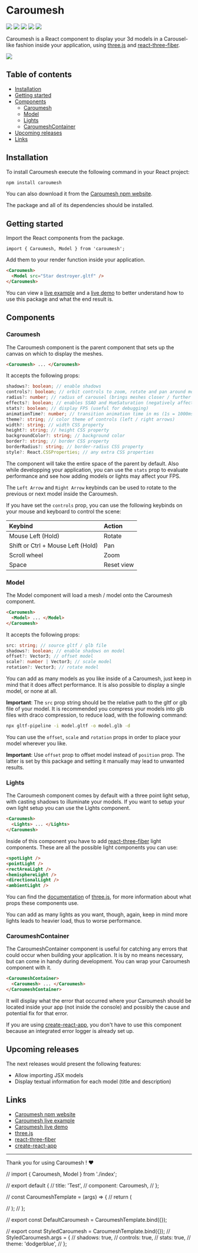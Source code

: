 # Caroumesh <!-- omit in toc -->

![](https://img.shields.io/npm/v/caroumesh)
![](https://img.shields.io/npm/dt/caroumesh)
![](https://img.shields.io/github/workflow/status/adonis-stavridis/caroumesh/CI)
![](https://img.shields.io/github/issues/adonis-stavridis/caroumesh)
![](https://img.shields.io/npm/l/caroumesh)

Caroumesh is a React component to display your 3d models in a Carousel-like
fashion inside your application, using
[three.js](https://github.com/mrdoob/three.js) and
[react-three-fiber](https://github.com/pmndrs/react-three-fiber).

![](https://i.imgur.com/eeA5TUl.gif)

## Table of contents <!-- omit in toc -->

- [Installation](#installation)
- [Getting started](#getting-started)
- [Components](#components)
  - [Caroumesh](#caroumesh)
  - [Model](#model)
  - [Lights](#lights)
  - [CaroumeshContainer](#caroumeshcontainer)
- [Upcoming releases](#upcoming-releases)
- [Links](#links)

## Installation

To install Caroumesh execute the following command in your React project:

```bash
npm install caroumesh
```

You can also download it from the
[Caroumesh npm website](https://www.npmjs.com/package/caroumesh).

The package and all of its dependencies should be installed.

## Getting started

Import the React components from the package.

```tsx
import { Caroumesh, Model } from 'caroumesh';
```

Add them to your render function inside your application.

```html
<Caroumesh>
  <Model src="Star destroyer.gltf" />
</Caroumesh>
```

You can view a
[live example](https://adonis-stavridis.github.io/caroumesh-example) and a
[live demo](https://codesandbox.io/s/caroumesh-example-kp2tr) to better
understand how to use this package and what the end result is.

## Components

### Caroumesh

The Caroumesh component is the parent component that sets up the canvas on which
to display the meshes.

```html
<Caroumesh> ... </Caroumesh>
```

It accepts the following props:

```ts
shadows?: boolean; // enable shadows
controls?: boolean; // orbit controls to zoom, rotate and pan around model
radius?: number; // radius of carousel (brings meshes closer / further together)
effects?: boolean; // enables SSAO and HueSaturation (negatively affects FPS)
stats?: boolean; // display FPS (useful for debugging)
animationTime?: number; // transition animation time in ms (1s = 1000ms)
theme?: string; // color theme of controls (left / right arrows)
width?: string; // width CSS property
height?: string; // height CSS property
backgroundColor?: string; // background color
border?: string; // border CSS property
borderRadius?: string; // border-radius CSS property
style?: React.CSSProperties; // any extra CSS properties
```

The component will take the entire space of the parent by default. Also while
developping your application, you can use the `stats` prop to evaluate
performance and see how adding models or lights may affect your FPS.

The `Left Arrow` and `Right Arrow` keybinds can be used to rotate to the
previous or next model inside the Caroumesh.

If you have set the `controls` prop, you can use the following keybinds on your
mouse and keyboard to control the scene:

| Keybind                           | Action     |
| :-------------------------------- | :--------- |
| Mouse Left (Hold)                 | Rotate     |
| Shift or Ctrl + Mouse Left (Hold) | Pan        |
| Scroll wheel                      | Zoom       |
| Space                             | Reset view |

### Model

The Model component will load a mesh / model onto the Caroumesh component.

```html
<Caroumesh>
  <Model> ... </Model>
</Caroumesh>
```

It accepts the following props:

```ts
src: string; // source gltf / glb file
shadows?: boolean; // enable shadows on model
offset?: Vector3; // offset model
scale?: number | Vector3; // scale model
rotation?: Vector3; // rotate model
```

You can add as many models as you like inside of a Caroumesh, just keep in mind
that it does affect performance. It is also possible to display a single model,
or none at all.

**Important**: The `src` prop string should be the relative path to the gltf or
glb file of your model. It is recommended you compress your models into glb
files with draco compression, to reduce load, with the following command:

```bash
npx gltf-pipeline -i model.gltf -o model.glb -d
```

You can use the `offset`, `scale` and `rotation` props in order to place your
model wherever you like.

**Important**: Use `offset` prop to offset model instead of `position` prop.
The latter is set by this package and setting it manually may lead to unwanted
results.

### Lights

The Caroumesh component comes by default with a three point light setup, with
casting shadows to illuminate your models. If you want to setup your own light
setup you can use the Lights component.

```html
<Caroumesh>
  <Lights> ... </Lights>
</Caroumesh>
```

Inside of this component you have to add
[react-three-fiber](https://github.com/pmndrs/react-three-fiber) light
components. These are all the possible light components you can use:

```html
<spotLight />
<pointLight />
<rectAreaLight />
<hemisphereLight />
<directionalLight />
<ambientLight />
```

You can find the
[documentation](https://threejs.org/docs/index.html?q=light#api/en/lights/Light)
of [three.js](https://github.com/mrdoob/three.js), for more information about
what props these components use.

You can add as many lights as you want, though, again, keep in mind more lights
leads to heavier load, thus to worse performance.

### CaroumeshContainer

The CaroumeshContainer component is useful for catching any errors that could
occur when building your application. It is by no means necessary, but can come
in handy during development. You can wrap your Caroumesh component with it.

```html
<CaroumeshContainer>
  <Caroumesh> ... </Caroumesh>
</CaroumeshContainer>
```

It will display what the error that occurred where your Caroumesh should be
located inside your app (not inside the console) and possibly the cause and
potential fix for that error.

If you are using
[create-react-app](https://github.com/facebook/create-react-app), you don't have
to use this component because an integrated error logger is already set up.

## Upcoming releases

The next releases would present the following features:

- Allow importing JSX models
- Display textual information for each model (title and description)

## Links

- [Caroumesh npm website](https://www.npmjs.com/package/caroumesh)
- [Caroumesh live example](https://adonis-stavridis.github.io/caroumesh-example)
- [Caroumesh live demo](https://codesandbox.io/s/caroumesh-example-kp2tr)
- [three.js](https://github.com/mrdoob/three.js)
- [react-three-fiber](https://github.com/pmndrs/react-three-fiber)
- [create-react-app](https://github.com/facebook/create-react-app)

---

Thank you for using Caroumesh ! ❤️

// import { Caroumesh, Model } from './index';

// export default {
// title: 'Test',
// component: Caroumesh,
// };

// const CaroumeshTemplate = (args) => {
// return (
<!-- // <Caroumesh {...args}>
// <Model src="assets/Star destroyer.glb" scale={0.1} shadows />
// <Model src="assets/TIE fighter.glb" scale={5} shadows />
// </Caroumesh> -->
// );
// };

// export const DefaultCaroumesh = CaroumeshTemplate.bind({});

// export const StyledCaroumesh = CaroumeshTemplate.bind({});
// StyledCaroumesh.args = {
// shadows: true,
// controls: true,
// stats: true,
// theme: 'dodgerblue',
// };

